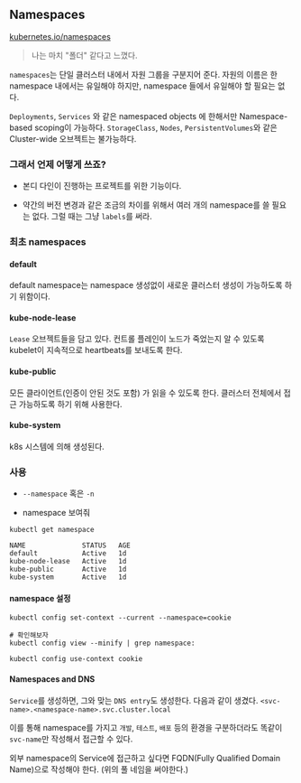 ## Namespaces

[kubernetes.io/namespaces](https://kubernetes.io/docs/concepts/overview/working-with-objects/namespaces/)

> 나는 마치 "폴더" 같다고 느꼈다.

`namespaces`는 단일 클러스터 내에서 자원 그룹을 구분지어 준다. 자원의 이름은 한 namespace 내에서는 유일해야 하지만, namespace 들에서 유일해야 할 필요는 없다.

`Deployments`, `Services` 와 같은 namespaced objects 에 한해서만 Namespace-based scoping이 가능하다. `StorageClass`, `Nodes`, `PersistentVolumes`와 같은 Cluster-wide 오브젝트는 불가능하다.

### 그래서 언제 어떻게 쓰죠?

- 본디 다인이 진행하는 프로젝트를 위한 기능이다.

- 약간의 버전 변경과 같은 조금의 차이를 위해서 여러 개의 namespace를 쓸 필요는 없다. 그럴 때는 그냥 `labels`를 써라.

### 최초 namespaces

#### default

default namespace는 namespace 생성없이 새로운 클러스터 생성이 가능하도록 하기 위함이다.

#### kube-node-lease

`Lease` 오브젝트들을 담고 있다. 컨트롤 플레인이 노드가 죽었는지 알 수 있도록 kubelet이 지속적으로 heartbeats를 보내도록 한다.

#### kube-public

모든 클라이언트(인증이 안된 것도 포함) 가 읽을 수 있도록 한다. 클러스터 전체에서 접근 가능하도록 하기 위해 사용한다.

#### kube-system

k8s 시스템에 의해 생성된다.

### 사용

- `--namespace` 혹은 `-n`

- namespace 보여줘

```
kubectl get namespace
```

```
NAME              STATUS   AGE
default           Active   1d
kube-node-lease   Active   1d
kube-public       Active   1d
kube-system       Active   1d
```

#### namespace 설정

```
kubectl config set-context --current --namespace=cookie

# 확인해보자
kubectl config view --minify | grep namespace:

kubectl config use-context cookie
```

#### Namespaces and DNS

`Service`를 생성하면, 그와 맞는 `DNS entry`도 생성한다. 다음과 같이 생겼다. `<svc-name>.<namespace-name>.svc.cluster.local`

이를 통해 namespace를 가지고 `개발`, `테스트`, `배포` 등의 환경을 구분하더라도 똑같이 `svc-name`만 작성해서 접근할 수 있다.

외부 namespace의 Service에 접근하고 싶다면 FQDN(Fully Qualified Domain Name)으로 작성해야 한다. (위의 풀 네임을 써야한다.)
